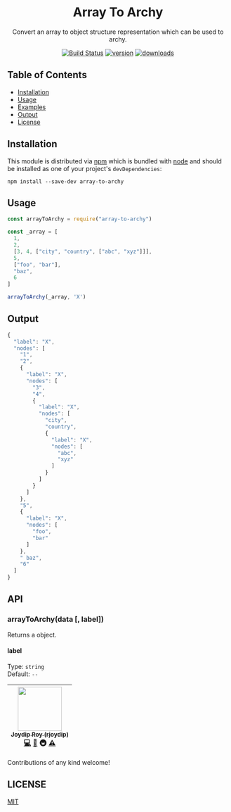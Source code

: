 <div align="center">

  <h1>Array To Archy</h1>

  <p>
    Convert an array to object structure representation which can be used to archy.
  </p>

  [![Build Status][build-badge]][build-badge]
  [![version][version-badge]][version-badge]
  [![downloads][downloads-badge]][downloads-badge]

</div>

## Table of Contents

<!-- START doctoc generated TOC please keep comment here to allow auto update -->
<!-- DON'T EDIT THIS SECTION. It'll update automatically -->

- [Installation](#installation)
- [Usage](#usage)
- [Examples](#examples)
- [Output](#output)
- [License](#license)

<!-- END doctoc generated TOC please keep comment here to allow auto update -->

## Installation

This module is distributed via [npm][npm] which is bundled with [node][node] and
should be installed as one of your project's `devDependencies`:

```
npm install --save-dev array-to-archy
```

## Usage

```js
const arrayToArchy = require("array-to-archy")

const _array = [
  1,
  2,
  [3, 4, ["city", "country", ["abc", "xyz"]]],
  5,
  ["foo", "bar"],
  "baz",
  6
]

arrayToArchy(_array, 'X')
```

## Output

```js
{
  "label": "X",
  "nodes": [
    "1",
    "2",
    {
      "label": "X",
      "nodes": [
        "3",
        "4",
        {
          "label": "X",
          "nodes": [
            "city",
            "country",
            {
              "label": "X",
              "nodes": [
                "abc",
                "xyz"
              ]
            }
          ]
        }
      ]
    },
    "5",
    {
      "label": "X",
      "nodes": [
        "foo",
        "bar"
      ]
    },
    " baz",
    "6"
  ]
}
```

## API

### arrayToArchy(data [, label])

Returns a object.

#### label

Type: `string`<br>
Default: `--`


<!-- ALL-CONTRIBUTORS-LIST:START - Do not remove or modify this section -->

| [<img src="https://avatars.githubusercontent.com/u/15318294?v=3" width="100px;"/><br /><sub>Joydip Roy (rjoydip)</sub>](https://rjoydip.com)<br />[💻](https://github.com/rjoydip/array-to-archy/commits?author=rjoydip) [📖](https://github.com/rjoydip/array-to-archy/commits?author=rjoydip) 🚇 [⚠️](https://github.com/rjoydip/array-to-archy/commits?author=rjoydip) |
| :-----------------------------------------------------------------------------------------------------------------------------------------------------------------------------------------------------------------------------------------------------------------------------------------------------------------------------------------------------------------------: |


<!-- ALL-CONTRIBUTORS-LIST:END -->

Contributions of any kind welcome!

## LICENSE

[MIT](#license)

[node]: https://nodejs.org/en
[npm]: https://www.npmjs.com/
[build-badge]: https://img.shields.io/travis/rjoydip/array-to-archy.svg?style=flat-square
[version-badge]: https://img.shields.io/npm/v/array-to-archy.svg?style=flat-square
[downloads-badge]: https://img.shields.io/npm/dm/array-to-archy.svg?style=flat-square
[license]: https://github.com/rjoydip/array-to-archy/blob/master/LICENSE
